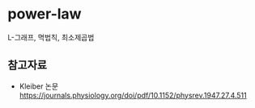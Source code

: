 # power-law
L-그래프, 멱법칙, 최소제곱법


## 참고자료
- Kleiber 논문 https://journals.physiology.org/doi/pdf/10.1152/physrev.1947.27.4.511
